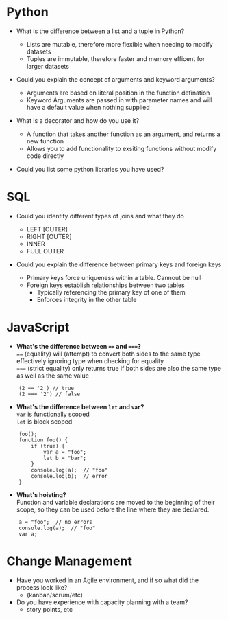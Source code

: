 # Python

- What is the difference between a list and a tuple in Python?
    - Lists are mutable, therefore more flexible when needing to modify datasets
    - Tuples are immutable, therefore faster and memory efficent for larger datasets

- Could you explain the concept of arguments and keyword arguments?
    - Arguments are based on literal position in the function defination
    - Keyword Arguments are passed in with parameter names and will have a default value when nothing supplied

- What is a decorator and how do you use it?
    - A function that takes another function as an argument, and returns a new function
    - Allows you to add functionality to exsiting functions without modify code directly

- Could you list some python libraries you have used?

# SQL

- Could you identity different types of joins and what they do
    - LEFT [OUTER]
    - RIGHT [OUTER]
    - INNER
    - FULL OUTER

- Could you explain the difference between primary keys and foreign keys
    - Primary keys force uniqueness within a table. Cannout be null
    - Foreign keys establish relationships between two tables
        - Typically referencing the primary key of one of them
        - Enforces integrity in the other table

# JavaScript

- **What's the difference between `==` and `===`?**  
    `==` (equality) will (attempt) to convert both sides to the same type effectively ignoring type when checking for equality  
    `===` (strict equality) only returns true if both sides are also the same type as well as the same value  
``` 
    (2 == '2') // true  
    (2 === '2') // false
```
 
- **What's the difference between `let` and `var`?**  
    `var` is functionally scoped  
    `let` is block scoped  
```
    foo();
    function foo() {
        if (true) {
            var a = "foo";
            let b = "bar";
        }
        console.log(a);  // "foo"
        console.log(b);  // error
    }
```
 
- **What's hoisting?**  
    Function and variable declarations are moved to the beginning of their scope, so they can be used before the line where they are declared.  
```
    a = "foo";  // no errors
    console.log(a);  // "foo"
    var a;
```

# Change Management

- Have you worked in an Agile environment, and if so what did the process look like?
    - (kanban/scrum/etc)
- Do you have experience with capacity planning with a team?
    - story points, etc
